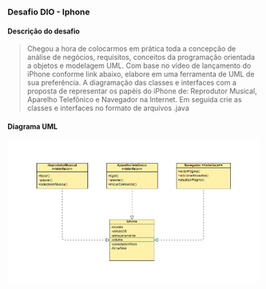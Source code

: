 ### Desafio DIO - Iphone

#### Descrição do desafio
> Chegou a hora de colocarmos em prática toda a concepção de análise de negócios, requisitos, conceitos da programação orientada a objetos e modelagem UML. Com base no vídeo de lançamento do iPhone conforme link abaixo, elabore em uma ferramenta de UML de sua preferência. A diagramação das classes e interfaces com a proposta de representar os papéis do iPhone de: Reprodutor Musical, Aparelho Telefônico e Navegador na Internet. Em seguida crie as classes e interfaces no formato de arquivos .java


#### Diagrama UML
![Diagrama](https://github.com/gabrielvbauer/dio-desafio-iphone/blob/master/diagrama.jpg)
